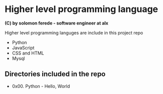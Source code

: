 # Higher level programming language
**(C) by solomon ferede - software engineer at alx**

Higher level programming languges are include in this project repo
- Python
- JavaScript
- CSS and HTML
- Mysql

## Directories included in the repo
- 0x00. Python - Hello, World
